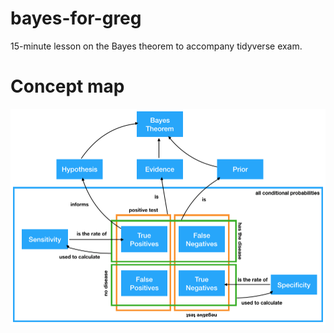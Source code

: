 # bayes-for-greg

15-minute lesson on the Bayes theorem to accompany tidyverse exam.

# Concept map 

![](images/map.png)